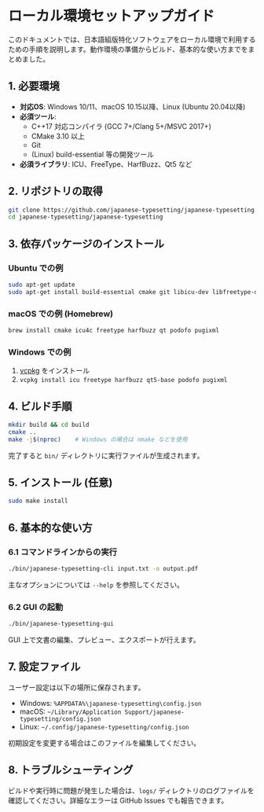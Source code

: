 # ローカル環境セットアップガイド

このドキュメントでは、日本語組版特化ソフトウェアをローカル環境で利用するための手順を説明します。動作環境の準備からビルド、基本的な使い方までをまとめました。

## 1. 必要環境

- **対応OS**: Windows 10/11、macOS 10.15以降、Linux (Ubuntu 20.04以降)
- **必須ツール**:
  - C++17 対応コンパイラ (GCC 7+/Clang 5+/MSVC 2017+)
  - CMake 3.10 以上
  - Git
  - (Linux) build-essential 等の開発ツール
- **必須ライブラリ**: ICU、FreeType、HarfBuzz、Qt5 など

## 2. リポジトリの取得

```bash
git clone https://github.com/japanese-typesetting/japanese-typesetting.git
cd japanese-typesetting/japanese-typesetting
```

## 3. 依存パッケージのインストール

### Ubuntu での例

```bash
sudo apt-get update
sudo apt-get install build-essential cmake git libicu-dev libfreetype-dev libharfbuzz-dev libqt5core5a qtbase5-dev libpodofo-dev libpugixml-dev libxml2-dev
```

### macOS での例 (Homebrew)

```bash
brew install cmake icu4c freetype harfbuzz qt podofo pugixml
```

### Windows での例

1. [vcpkg](https://github.com/microsoft/vcpkg) をインストール
2. `vcpkg install icu freetype harfbuzz qt5-base podofo pugixml`

## 4. ビルド手順

```bash
mkdir build && cd build
cmake ..
make -j$(nproc)    # Windows の場合は nmake などを使用
```

完了すると `bin/` ディレクトリに実行ファイルが生成されます。

## 5. インストール (任意)

```bash
sudo make install
```

## 6. 基本的な使い方

### 6.1 コマンドラインからの実行

```bash
./bin/japanese-typesetting-cli input.txt -o output.pdf
```

主なオプションについては `--help` を参照してください。

### 6.2 GUI の起動

```bash
./bin/japanese-typesetting-gui
```

GUI 上で文書の編集、プレビュー、エクスポートが行えます。

## 7. 設定ファイル

ユーザー設定は以下の場所に保存されます。

- Windows: `%APPDATA%\japanese-typesetting\config.json`
- macOS: `~/Library/Application Support/japanese-typesetting/config.json`
- Linux: `~/.config/japanese-typesetting/config.json`

初期設定を変更する場合はこのファイルを編集してください。

## 8. トラブルシューティング

ビルドや実行時に問題が発生した場合は、`logs/` ディレクトリのログファイルを確認してください。詳細なエラーは GitHub Issues でも報告できます。

